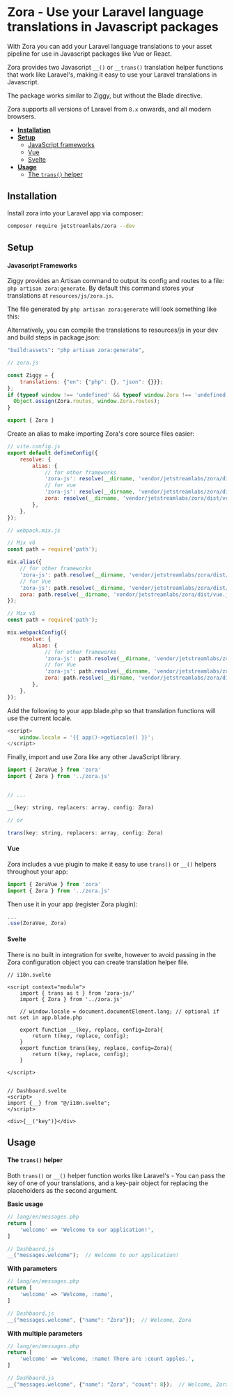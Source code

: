 # Zora - Use your Laravel language translations in Javascript packages

With Zora you can add your Laravel language translations to your asset pipeline for use in Javascript packages like Vue or React.

Zora provides two Javascript `__()` or `__trans()` translation helper functions that work like Laravel's, making it easy to use your Laravel translations in Javascript.

The package works similar to Ziggy, but without the Blade directive.

Zora supports all versions of Laravel from `8.x` onwards, and all modern browsers.

- [**Installation**](#installation)
- [**Setup**](#setup)
    - [JavaScript frameworks](#javascript-frameworks)
    - [Vue](#vue)
    - [Svelte](#svelte)
- [**Usage**](#usage)
    - [The `trans()` helper](#the-route-helper)


## Installation

Install zora into your Laravel app via composer:
``` bash
composer require jetstreamlabs/zora --dev
```

## Setup

#### Javascript Frameworks

Ziggy provides an Artisan command to output its config and routes to a file: `php artisan zora:generate`. By default this command stores your translations at `resources/js/zora.js`. 

The file generated by `php artisan zora:generate` will look something like this:

Alternatively, you can compile the translations to resources/js in your dev and build steps in package.json:
``` bash
"build:assets": "php artisan zora:generate",
```

```js
// zora.js

const Ziggy = {
    translations: {"en": {"php": {}, "json": {}}};
};
if (typeof window !== 'undefined' && typeof window.Zora !== 'undefined') {
  Object.assign(Zora.routes, window.Zora.routes);
}

export { Zora }
```

Create an alias to make importing Zora's core source files easier:

```js
// vite.config.js
export default defineConfig({
    resolve: {
        alias: {
            // for other frameworks
            'zora-js': resolve(__dirname, 'vendor/jetstreamlabs/zora/dist/client.js'),
            // for vue 
            'zora-js': resolve(__dirname, 'vendor/jetstreamlabs/zora/dist/index.js'),
            zora: resolve(__dirname, 'vendor/jetstreamlabs/zora/dist/vue.js'),
        },
    },
});
```
```js
// webpack.mix.js

// Mix v6
const path = require('path');

mix.alias({
    // for other frameworks
    'zora-js': path.resolve(__dirname, 'vendor/jetstreamlabs/zora/dist/client.js'),
    // for Vue  
    'zora-js': path.resolve(__dirname, 'vendor/jetstreamlabs/zora/dist/index.js'),
    zora: path.resolve(__dirname, 'vendor/jetstreamlabs/zora/dist/vue.js'),
});

// Mix v5
const path = require('path');

mix.webpackConfig({
    resolve: {
        alias: {
            // for other frameworks
            'zora-js': path.resolve(__dirname, 'vendor/jetstreamlabs/zora/dist/client.js'),
            // for Vue  
            'zora-js': path.resolve(__dirname, 'vendor/jetstreamlabs/zora/dist/index.js'),
            zora: path.resolve(__dirname, 'vendor/jetstreamlabs/zora/dist/vue.js'),
        },
    },
});
```

Add the following to your app.blade.php so that translation functions will use the current locale.

```js
<script>
    window.locale = '{{ app()->getLocale() }}';
</script>
```


Finally, import and use Zora like any other JavaScript library.

```js
import { ZoraVue } from 'zora'
import { Zora } from '../zora.js'


// ...

__(key: string, replacers: array, config: Zora)

// or

trans(key: string, replacers: array, config: Zora)

```



#### Vue

Zora includes a vue plugin to make it easy to use `trans()` or `__()` helpers throughout your app:

```js
import { ZoraVue } from 'zora'
import { Zora } from '../zora.js'
```

Then use it in your app (register Zora plugin):
```js
...
.use(ZoraVue, Zora)
```

#### Svelte

There is no built in integration for svelte, however to avoid passing in the Zora configuration object you can create translation helper file. 

```svelte
// i18n.svelte

<script context="module">
    import { trans as t } from 'zora-js/'
    import { Zora } from '../zora.js'

    // window.locale = document.documentElement.lang; // optional if not set in app.blade.php

    export function __(key, replace, config=Zora){
        return t(key, replace, config);
    }
    export function trans(key, replace, config=Zora){
        return t(key, replace, config);
    }

</script>
 

// Dashboard.svelte
<script>
import {__} from "@/i18n.svelte";
</script>

<div>{__("key")}</div>
```

## Usage

#### The `trans()` helper

Both `trans()` or `__()` helper function works like Laravel's - You can pass the key of one of your translations, and a key-pair object for replacing the placeholders as the second argument.

**Basic usage**
```php
// lang/en/messages.php
return [
    'welcome' => 'Welcome to our application!',
]
```

```js
// Dashbaord.js
__("messages.welcome");  // Welcome to our application!
```
**With parameters**
```php
// lang/en/messages.php
return [
    'welcome' => 'Welcome, :name',
]
```
```js
// Dashbaord.js
__("messages.welcome", {"name": "Zora"});  // Welcome, Zora
```

**With multiple parameters**
```php
// lang/en/messages.php
return [
    'welcome' => 'Welcome, :name! There are :count apples.',
]
```
```js
// Dashbaord.js
__("messages.welcome", {"name": "Zora", "count": 8});  // Welcome, Zora! There are 8 apples.
```